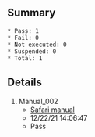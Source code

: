 ## Summary
	* Pass: 1
	* Fail: 0
	* Not executed: 0
	* Suspended: 0
	* Total: 1
## Details
1. Manual\_002
	* [Safari manual ](..%2FTests%2FMacOS%2Fmanual%2FSafariManualTest.MD)
	* 12/22/21 14:06:47
	* Pass
